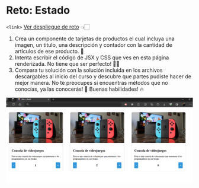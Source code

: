 # Reto: Estado

`<link>` [Ver despliegue de reto](https://react.tfeijoo.com/reto-estado/) 👈🏻

1. Crea un componente de tarjetas de productos el cual incluya una imagen, un titulo, una descripción y contador con la cantidad de artículos de ese producto. 🧠
2. Intenta escribir el código de JSX y CSS que ves en esta página renderizada. No tiene que ser perfecto! 🧑‍💻
3. Compara tu solución con la solución incluida en los archivos descargables al inicio del curso y descubre que partes pudiste hacer de mejor manera. No te preocupes si encuentras métodos que no conocías, ya las conocerás! 🙌 Buenas habilidades! 🔥

![Imagen Reto](https://raw.githubusercontent.com/fernando-feijoo/Practicas-Academia-X/master/React/Reto-Estado/src/assets/ilustracion.png)
